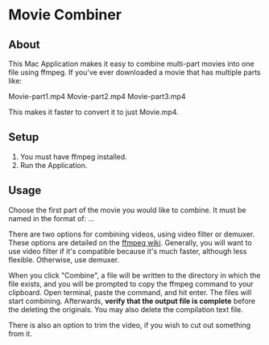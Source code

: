 # Movie Combiner

## About
This Mac Application makes it easy to combine multi-part movies into one file using ffmpeg. If you've ever downloaded a movie that has multiple parts like:

Movie-part1.mp4
Movie-part2.mp4
Movie-part3.mp4

This makes it faster to convert it to just Movie.mp4.

## Setup
1. You must have ffmpeg installed.
2. Run the Application.

## Usage

Choose the first part of the movie you would like to combine. It must be named in the format of: ... 

There are two options for combining videos, using video filter or demuxer. These options are detailed on the [ffmpeg wiki](https://trac.ffmpeg.org/wiki/Concatenate). Generally, you will want to use video filter if it's compatible because it's much faster, although less flexible. Otherwise, use demuxer.

When you click "Combine", a file will be written to the directory in which the file exists, and you will be prompted to copy the ffmpeg command to your clipboard. Open terminal, paste the command, and hit enter. The files will start combining. Afterwards, **verify that the output file is complete** before the deleting the originals. You may also delete the compilation text file.

There is also an option to trim the video, if you wish to cut out something from it.
